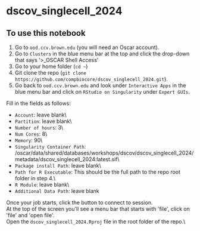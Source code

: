 # dscov_singlecell_2024

## To use this notebook

1.  Go to `ood.ccv.brown.edu` (you will need an Oscar account).
2.  Go to `Clusters` in the blue menu bar at the top and click the drop-down that says '\>\_OSCAR Shell Access'
3.  Go to your home folder (`cd ~`)
4.  Git clone the repo (`git clone https://github.com/compbiocore/dscov_singlecell_2024.git`).
5.  Go back to `ood.ccv.brown.edu` and look under `Interactive Apps` in the blue menu bar and click on `RStudio on Singularity` under `Expert GUIs`.

Fill in the fields as follows:

-   `Account`: leave blank\
-   `Partition`: leave blank\
-   `Number of hours`: 3\
-   `Num Cores`: 8\
-   `Memory`: 90\
-   `Singularity Container Path`: /oscar/data/shared/databases/workshops/dscov/dscov_singlecell_2024/metadata/dscov_singlecell_2024:latest.sif\
-   `Package install Path`: leave blank\
-   `Path for R Executable`: This should be the full path to the repo root folder in step 4.\
-   `R Module`: leave blank\
-   `Additional Data Path`: leave blank

Once your job starts, click the button to connect to session.\
At the top of the screen you'll see a menu bar that starts with 'file', click on 'file' and 'open file'.\
Open the `dscov_singlecell_2024.Rproj` file in the root folder of the repo.\
